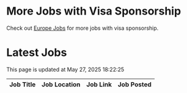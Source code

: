 # More Jobs with Visa Sponsorship

Check out [Europe Jobs](https://github.com/sureshparimi/europejobs#latest-jobs) for more jobs with visa sponsorship.

# Latest Jobs

This page is updated at May 27, 2025 18:22:25

| Job Title | Job Location | Job Link | Job Posted |
| --- | --- | --- | --- |
